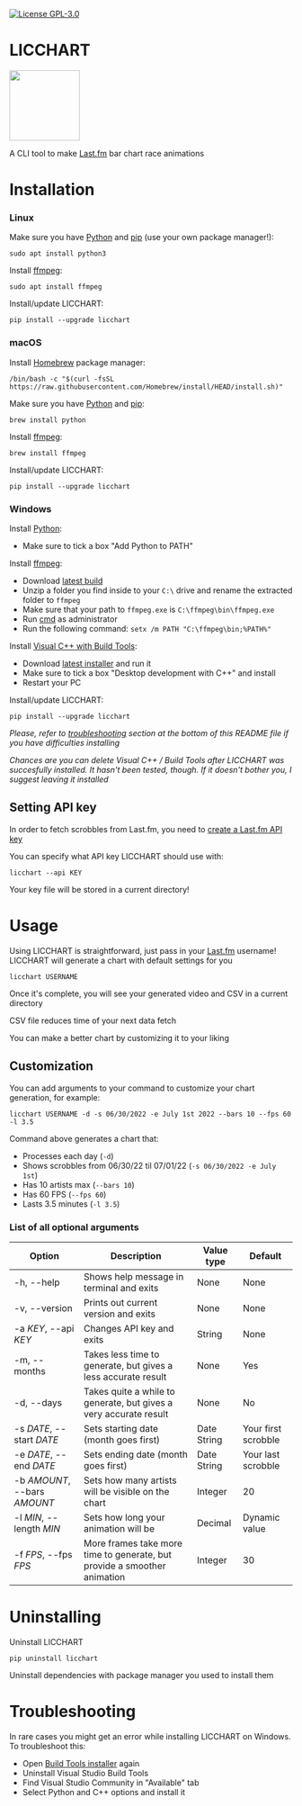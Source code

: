 [![License GPL-3.0](https://img.shields.io/github/license/Stelvey/LICCHART)](LICENSE)

# **LICCHART**

<img src="https://raw.githubusercontent.com/Stelvey/LICCHART/main/favicon.ico" width="125">

A CLI tool to make [Last.fm](https://www.last.fm/) bar chart race animations

# **Installation**

### **Linux**

Make sure you have [Python](https://www.python.org/downloads/) and [pip](https://pip.pypa.io/en/stable/installation/) (use your own package manager!):
```
sudo apt install python3
```

Install [ffmpeg](https://www.ffmpeg.org/download.html):
```
sudo apt install ffmpeg
```

Install/update LICCHART:
```
pip install --upgrade licchart
```

### **macOS**

Install [Homebrew](https://brew.sh/) package manager:
```
/bin/bash -c "$(curl -fsSL https://raw.githubusercontent.com/Homebrew/install/HEAD/install.sh)"
```

Make sure you have [Python](https://www.python.org/downloads/) and [pip](https://pip.pypa.io/en/stable/installation/):
```
brew install python 
```

Install [ffmpeg](https://www.ffmpeg.org/download.html):
```
brew install ffmpeg
```

Install/update LICCHART:
```
pip install --upgrade licchart
```

### **Windows**

Install [Python](https://www.python.org/downloads/):
* Make sure to tick a box "Add Python to PATH"

Install [ffmpeg](https://www.ffmpeg.org/download.html):
* Download [latest build](https://www.gyan.dev/ffmpeg/builds/ffmpeg-git-full.7z)
* Unzip a folder you find inside to your `C:\` drive and rename the extracted folder to `ffmpeg`
* Make sure that your path to `ffmpeg.exe` is ``C:\ffmpeg\bin\ffmpeg.exe``
* Run [cmd](https://en.wikipedia.org/wiki/Cmd.exe) as administrator
* Run the following command: `setx /m PATH "C:\ffmpeg\bin;%PATH%"`

Install [Visual C++ with Build Tools](https://visualstudio.microsoft.com/visual-cpp-build-tools/):
* Download [latest installer](https://aka.ms/vs/17/release/vs_BuildTools.exe) and run it
* Make sure to tick a box "Desktop development with C++" and install
* Restart your PC

Install/update LICCHART:
```
pip install --upgrade licchart
```

*Please, refer to [troubleshooting](https://github.com/Stelvey/LICCHART#troubleshooting) section at the bottom of this README file if you have difficulties installing*

*Chances are you can delete Visual C++ / Build Tools after LICCHART was succesfully installed. It hasn't been tested, though. If it doesn't bother you, I suggest leaving it installed*

## **Setting API key**

In order to fetch scrobbles from Last.fm, you need to [create a Last.fm API key](https://www.last.fm/api/account/create)

You can specify what API key LICCHART should use with:
```
licchart --api KEY
```
Your key file will be stored in a current directory!

# **Usage**

Using LICCHART is straightforward, just pass in your [Last.fm](https://www.last.fm/) username! LICCHART will generate a chart with default settings for you
```
licchart USERNAME
```
Once it's complete, you will see your generated video and CSV in a current directory

CSV file reduces time of your next data fetch

You can make a better chart by customizing it to your liking

## **Customization**

You can add arguments to your command to customize your chart generation, for example:
```
licchart USERNAME -d -s 06/30/2022 -e July 1st 2022 --bars 10 --fps 60 -l 3.5
```
Command above generates a chart that:
* Processes each day (`-d`)
* Shows scrobbles from 06/30/22 til 07/01/22 (`-s 06/30/2022 -e July 1st`)
* Has 10 artists max (`--bars 10`)
* Has 60 FPS (`--fps 60`)
* Lasts 3.5 minutes (`-l 3.5`)

### **List of all optional arguments**
| Option  | Description | Value type | Default |
| ------------- | ------------- | ------------- | ------------- |
| -h, --help  | Shows help message in terminal and exits  | None | None |
| -v, --version  | Prints out current version and exits  | None | None |
| -a *KEY*, --api *KEY*  | Changes API key and exits  | String | None |
| -m, --months  |  Takes less time to generate, but gives a less accurate result | None | Yes |
| -d, --days  | Takes quite a while to generate, but gives a very accurate result  | None | No |
| -s *DATE*, --start *DATE* | Sets starting date (month goes first) | Date String | Your first scrobble |
| -e *DATE*, --end *DATE* | Sets ending date (month goes first) | Date String | Your last scrobble |
| -b *AMOUNT*, --bars *AMOUNT* | Sets how many artists will be visible on the chart | Integer | 20 |
| -l *MIN*, --length *MIN* | Sets how long your animation will be | Decimal | Dynamic value |
| -f *FPS*, --fps *FPS* | More frames take more time to generate, but provide a smoother animation | Integer | 30 |

# **Uninstalling**

Uninstall LICCHART
```
pip uninstall licchart
```

Uninstall dependencies with package manager you used to install them

# **Troubleshooting**

In rare cases you might get an error while installing LICCHART on Windows. To troubleshoot this:
* Open [Build Tools installer](https://aka.ms/vs/17/release/vs_BuildTools.exe) again
* Uninstall Visual Studio Build Tools
* Find Visual Studio Community in "Available" tab
* Select Python and C++ options and install it